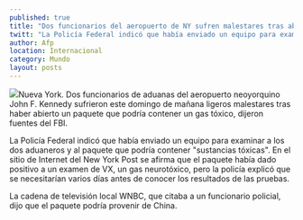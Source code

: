 ```yaml
---
published: true
title: "Dos funcionarios del aeropuerto de NY sufren malestares tras abrir paquete; podría ser gas tóxico: FBI"
twitt: "La Policía Federal indicó que había enviado un equipo para examinar a los dos aduaneros y al paquete que podría contener \"sustancias tóxicas\"."
author: Afp
location: Internacional
category: Mundo
layout: posts
---
```


![](http://i.imgur.com/CO4kKFFm.jpg)Nueva York. Dos funcionarios de aduanas del aeropuerto neoyorquino John F. Kennedy sufrieron este domingo de mañana ligeros malestares tras haber abierto un paquete que podría contener un gas tóxico, dijeron fuentes del FBI.

La Policía Federal indicó que había enviado un equipo para examinar a los dos aduaneros y al paquete que podría contener "sustancias tóxicas". En el sitio de Internet del New York Post se afirma que el paquete había dado positivo a un examen de VX, un gas neurotóxico, pero la policía explicó que se necesitarían varios días antes de conocer los resultados de las pruebas.

La cadena de televisión local WNBC, que citaba a un funcionario policial, dijo que el paquete podría provenir de China.
